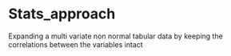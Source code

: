 # Stats_approach
Expanding a multi variate non normal tabular data by keeping the correlations between the variables intact
